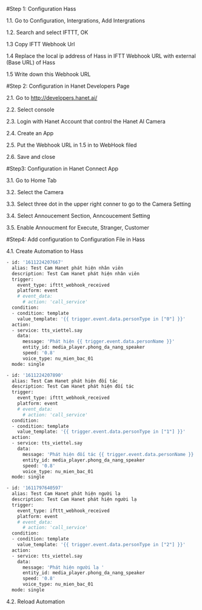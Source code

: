 #Step 1: Configuration Hass

1.1. Go to Configuration, Intergrations, Add Intergrations

1.2. Search and select IFTTT, OK

1.3 Copy IFTT Webhook Url

1.4 Replace the local ip address of Hass in IFTT Webhook URL with external (Base URL) of Hass

1.5 Write down this Webhook URL

#Step 2: Configuration in Hanet Developers Page

2.1. Go to http://developers.hanet.ai/

2.2. Select console

2.3. Login with Hanet Account that control the Hanet AI Camera

2.4. Create an App

2.5. Put the Webhook URL in 1.5 in to WebHook filed

2.6. Save and close 

#Step3: Configuration in Hanet Connect App

3.1. Go to Home Tab

3.2. Select the Camera

3.3. Select three dot in the upper right conner to go to the Camera Setting

3.4. Select Annoucement Section, Anncoucement Setting

3.5. Enable Annoucment for Execute, Stranger, Customer

#Step4: Add configuration to Configuration File in Hass

4.1. Create Automation to Hass
```sh
- id: '1611224207667'
  alias: Test Cam Hanet phát hiện nhân viên
  description: Test Cam Hanet phát hiện nhân viên
  trigger:
    event_type: ifttt_webhook_received
    platform: event
    # event_data:
      # action: 'call_service'
  condition:
  - condition: template
    value_template: '{{ trigger.event.data.personType in ["0"] }}'
  action:
  - service: tts_viettel.say
    data:
      message: 'Phát hiện {{ trigger.event.data.personName }}'      
      entity_id: media_player.phong_da_nang_speaker
      speed: '0.8'
      voice_type: nu_mien_bac_01
  mode: single 

- id: '1611224207890'
  alias: Test Cam Hanet phát hiện đối tác
  description: Test Cam Hanet phát hiện đối tác
  trigger:
    event_type: ifttt_webhook_received
    platform: event
    # event_data:
      # action: 'call_service'
  condition:
  - condition: template
    value_template: '{{ trigger.event.data.personType in ["1"] }}'
  action:
  - service: tts_viettel.say
    data:
      message: 'Phát hiện đối tác {{ trigger.event.data.personName }} '      
      entity_id: media_player.phong_da_nang_speaker
      speed: '0.8'
      voice_type: nu_mien_bac_01
  mode: single 

- id: '1611797640597'
  alias: Test Cam Hanet phát hiện người lạ
  description: Test Cam Hanet phát hiện người lạ
  trigger:
    event_type: ifttt_webhook_received
    platform: event
    # event_data:
      # action: 'call_service'
  condition:
  - condition: template
    value_template: '{{ trigger.event.data.personType in ["2"] }}'
  action:
  - service: tts_viettel.say
    data:
      message: 'Phát hiện người lạ '      
      entity_id: media_player.phong_da_nang_speaker
      speed: '0.8'
      voice_type: nu_mien_bac_01
  mode: single 
  ```
4.2. Reload Automation

